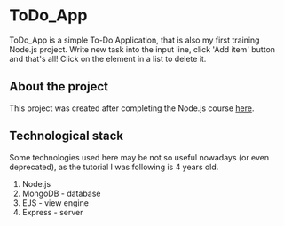# ToDo_App
ToDo_App is a simple To-Do Application, that is also my first training Node.js project.
Write new task into the input line, click 'Add item' button and that's all! Click on the element in a list to delete it.  

## About the project
This project was created after completing the Node.js course [here](https://www.youtube.com/playlist?list=PL4cUxeGkcC9gcy9lrvMJ75z9maRw4byYp).

## Technological stack
Some technologies used here may be not so useful nowadays (or even deprecated), as the tutorial I was following is 4 years old.
1. Node.js
2. MongoDB - database
3. EJS - view engine
4. Express - server 

